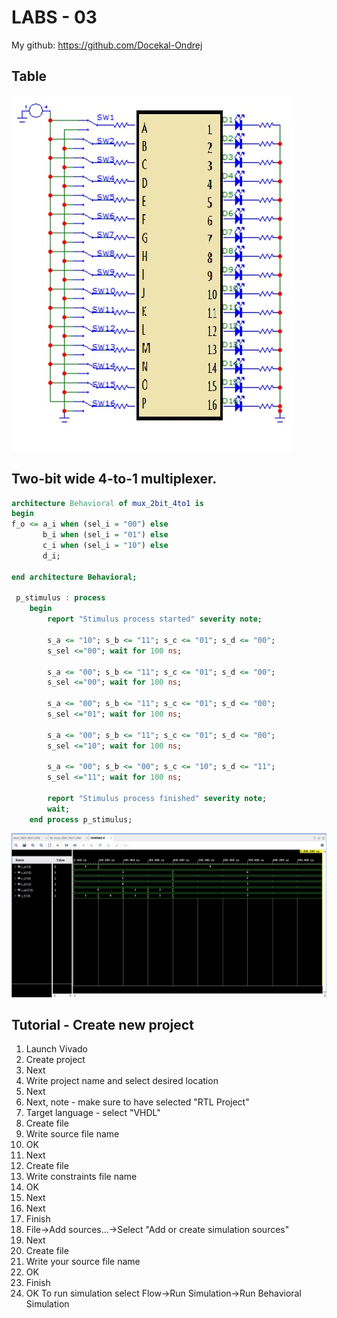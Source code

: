 # LABS - 03

My github: https://github.com/Docekal-Ondrej

## Table

![Waveform screenshot.](https://raw.githubusercontent.com/Docekal-Ondrej/Digital-electronics-1/main/labs/03-VIVADO/Screenshot-1.jpg)

## Two-bit wide 4-to-1 multiplexer.

```vhdl
architecture Behavioral of mux_2bit_4to1 is
begin
f_o <= a_i when (sel_i = "00") else
       b_i when (sel_i = "01") else
       c_i when (sel_i = "10") else
       d_i;

end architecture Behavioral;

 p_stimulus : process
    begin
        report "Stimulus process started" severity note;
        
        s_a <= "10"; s_b <= "11"; s_c <= "01"; s_d <= "00";
        s_sel <="00"; wait for 100 ns;
        
        s_a <= "00"; s_b <= "11"; s_c <= "01"; s_d <= "00";
        s_sel <="00"; wait for 100 ns;
        
        s_a <= "00"; s_b <= "11"; s_c <= "01"; s_d <= "00";
        s_sel <="01"; wait for 100 ns;
        
        s_a <= "00"; s_b <= "11"; s_c <= "01"; s_d <= "00";
        s_sel <="10"; wait for 100 ns;
        
        s_a <= "00"; s_b <= "00"; s_c <= "10"; s_d <= "11";
        s_sel <="11"; wait for 100 ns;
        
        report "Stimulus process finished" severity note;
        wait;
    end process p_stimulus;
```
![Waveform screenshot.](https://raw.githubusercontent.com/Docekal-Ondrej/Digital-electronics-1/main/labs/03-VIVADO/Screenshot-2.jpg)

## Tutorial - Create new project

1. Launch Vivado
2. Create project
3. Next
4. Write project name and select desired location
5. Next
6. Next, note - make sure to have selected "RTL Project"
7. Target language - select "VHDL"
8. Create file
9. Write source file name
10. OK
11. Next
12. Create file
13. Write constraints file name
14. OK
15. Next
16. Next
17. Finish
18. File->Add sources...->Select "Add or create simulation sources"
19. Next
20. Create file
21. Write your source file name
22. OK
23. Finish
24. OK
To run simulation select Flow->Run Simulation->Run Behavioral Simulation